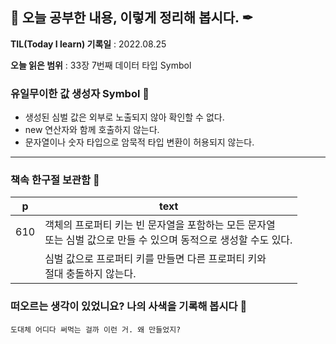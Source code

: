 ## 📕 오늘 공부한 내용, 이렇게 정리해 봅시다. ✒

**TIL(Today I learn) 기록일** : 2022.08.25

**오늘 읽은 범위** : 33장 7번째 데이터 타입 Symbol

### 유일무이한 값 생성자 Symbol 📑

- 생성된 심벌 값은 외부로 노출되지 않아 확인할 수 없다.
- new 연산자와 함께 호출하지 않는다.
- 문자열이나 숫자 타입으로 암묵적 타입 변환이 허용되지 않는다.

---

### 책속 한구절 보관함 📖

| p   | text                                                                                                                 |
| --- | -------------------------------------------------------------------------------------------------------------------- |
| 610 | 객체의 프로퍼티 키는 빈 문자열을 포함하는 모든 문자열<br> 또는 심벌 값으로 만들 수 있으며 동적으로 생성할 수도 있다. |
|     | 심벌 값으로 프로퍼티 키를 만들면 다른 프로퍼티 키와<br> 절대 충돌하지 않는다.                                        |

### 떠오르는 생각이 있었니요? 나의 사색을 기록해 봅시다 💭

```
도대체 어디다 써먹는 걸까 이런 거. 왜 만들었지?
```

